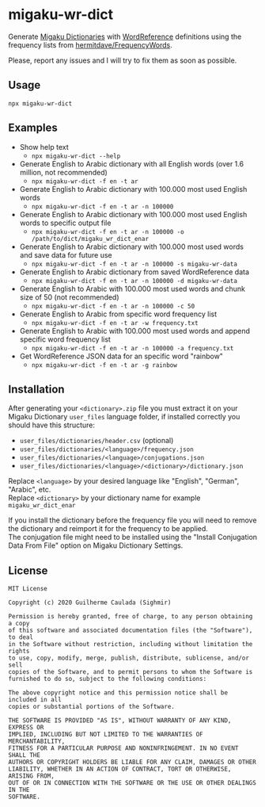 # migaku-wr-dict

Generate [Migaku Dictionaries](https://www.migaku.io/tools-guides/migaku-dictionary/quickstart) with [WordReference](https://www.wordreference.com/) definitions using the frequency lists from [hermitdave/FrequencyWords](https://github.com/hermitdave/FrequencyWords).

Please, report any issues and I will try to fix them as soon as possible.

## Usage

`npx migaku-wr-dict`

## Examples

- Show help text
  - `npx migaku-wr-dict --help`
- Generate English to Arabic dictionary with all English words (over 1.6 million, not recommended)
  - `npx migaku-wr-dict -f en -t ar`
- Generate English to Arabic dictionary with 100.000 most used English words
  - `npx migaku-wr-dict -f en -t ar -n 100000`
- Generate English to Arabic dictionary with 100.000 most used English words to specific output file
  - `npx migaku-wr-dict -f en -t ar -n 100000 -o /path/to/dict/migaku_wr_dict_enar`
- Generate English to Arabic dictionary with 100.000 most used words and save data for future use
  - `npx migaku-wr-dict -f en -t ar -n 100000 -s migaku-wr-data`
- Generate English to Arabic dictionary from saved WordReference data
  - `npx migaku-wr-dict -f en -t ar -n 100000 -d migaku-wr-data`
- Generate English to Arabic with 100.000 most used words and chunk size of 50 (not recommended)
  - `npx migaku-wr-dict -f en -t ar -n 100000 -c 50`
- Generate English to Arabic from specific word frequency list
  - `npx migaku-wr-dict -f en -t ar -w frequency.txt`
- Generate English to Arabic with 100.000 most used words and append specific word frequency list
  - `npx migaku-wr-dict -f en -t ar -n 100000 -a frequency.txt`
- Get WordReference JSON data for an specific word "rainbow"
  - `npx migaku-wr-dict -f en -t ar -g rainbow`

## Installation

After generating your `<dictionary>.zip` file you must extract it on your Migaku Dictionary `user_files` language folder, if installed correctly you should have this structure:

- `user_files/dictionaries/header.csv` (optional)
- `user_files/dictionaries/<language>/frequency.json`
- `user_files/dictionaries/<language>/conjugations.json`
- `user_files/dictionaries/<language>/<dictionary>/dictionary.json`

Replace `<language>` by your desired language like "English", "German", "Arabic", etc.  
Replace `<dictionary>` by your dictionary name for example `migaku_wr_dict_enar`

If you install the dictionary before the frequency file you will need to remove the dictionary and reimport it for the frequency to be applied.  
The conjugation file might need to be installed using the "Install Conjugation Data From File" option on Migaku Dictionary Settings.

## License

```
MIT License

Copyright (c) 2020 Guilherme Caulada (Sighmir)

Permission is hereby granted, free of charge, to any person obtaining a copy
of this software and associated documentation files (the "Software"), to deal
in the Software without restriction, including without limitation the rights
to use, copy, modify, merge, publish, distribute, sublicense, and/or sell
copies of the Software, and to permit persons to whom the Software is
furnished to do so, subject to the following conditions:

The above copyright notice and this permission notice shall be included in all
copies or substantial portions of the Software.

THE SOFTWARE IS PROVIDED "AS IS", WITHOUT WARRANTY OF ANY KIND, EXPRESS OR
IMPLIED, INCLUDING BUT NOT LIMITED TO THE WARRANTIES OF MERCHANTABILITY,
FITNESS FOR A PARTICULAR PURPOSE AND NONINFRINGEMENT. IN NO EVENT SHALL THE
AUTHORS OR COPYRIGHT HOLDERS BE LIABLE FOR ANY CLAIM, DAMAGES OR OTHER
LIABILITY, WHETHER IN AN ACTION OF CONTRACT, TORT OR OTHERWISE, ARISING FROM,
OUT OF OR IN CONNECTION WITH THE SOFTWARE OR THE USE OR OTHER DEALINGS IN THE
SOFTWARE.
```

